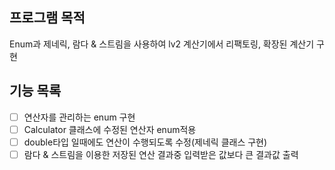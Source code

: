 ## 프로그램 목적

Enum과 제네릭, 람다 & 스트림을 사용하여 lv2 계산기에서 리팩토링, 확장된 계산기 구현

## 기능 목록

- [ ] 연산자를 관리하는 enum 구현
- [ ] Calculator 클래스에 수정된 연산자 enum적용
- [ ] double타입 일때에도 연산이 수행되도록 수정(제네릭 클래스 구현)
- [ ] 람다 & 스트림을 이용한 저장된 연산 결과중 입력받은 값보다 큰 결과값 출력